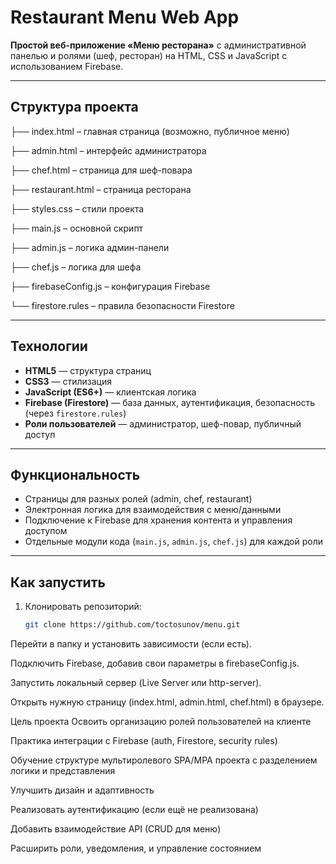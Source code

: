 # Restaurant Menu Web App

**Простой веб-приложение «Меню ресторана»** с административной панелью и ролями (шеф, ресторан) на HTML, CSS и JavaScript с использованием Firebase.

---

##  Структура проекта

├── index.html – главная страница (возможно, публичное меню)

├── admin.html – интерфейс администратора

├── chef.html – страница для шеф-повара

├── restaurant.html – страница ресторана

├── styles.css – стили проекта

├── main.js – основной скрипт

├── admin.js – логика админ-панели

├── chef.js – логика для шефа

├── firebaseConfig.js – конфигурация Firebase

└── firestore.rules – правила безопасности Firestore


---

##  Технологии

- **HTML5** — структура страниц
- **CSS3** — стилизация
- **JavaScript (ES6+)** — клиентская логика
- **Firebase (Firestore)** — база данных, аутентификация, безопасность (через `firestore.rules`)
- **Роли пользователей** — администратор, шеф-повар, публичный доступ

---

##  Функциональность

- Страницы для разных ролей (admin, chef, restaurant)
- Электронная логика для взаимодействия с меню/данными
- Подключение к Firebase для хранения контента и управления доступом
- Отдельные модули кода (`main.js`, `admin.js`, `chef.js`) для каждой роли

---

##  Как запустить

1. Клонировать репозиторий:
   ```bash
   git clone https://github.com/toctosunov/menu.git
Перейти в папку и установить зависимости (если есть).

Подключить Firebase, добавив свои параметры в firebaseConfig.js.

Запустить локальный сервер (Live Server или http-server).

Открыть нужную страницу (index.html, admin.html, chef.html) в браузере.

Цель проекта
Освоить организацию ролей пользователей на клиенте

Практика интеграции с Firebase (auth, Firestore, security rules)

Обучение структуре мультиролевого SPA/MPA проекта с разделением логики и представления

Улучшить дизайн и адаптивность

Реализовать аутентификацию (если ещё не реализована)

Добавить взаимодействие API (CRUD для меню)

Расширить роли, уведомления, и управление состоянием
